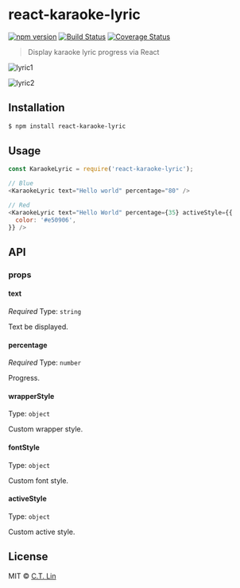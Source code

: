 # react-karaoke-lyric

[![npm version](https://badge.fury.io/js/react-karaoke-lyric.svg)](https://npmjs.org/package/react-karaoke-lyric)
[![Build Status](https://github.com/chentsulin/react-karaoke-lyric/workflows/CI/badge.svg?branch=master)](https://github.com/chentsulin/react-karaoke-lyric/actions?query=branch%3Amaster)
[![Coverage Status](https://coveralls.io/repos/github/chentsulin/react-karaoke-lyric/badge.svg?branch=master)](https://coveralls.io/r/chentsulin/koa-bearer-token?branch=master)

> Display karaoke lyric progress via React

![lyric1](https://cloud.githubusercontent.com/assets/3382565/21341782/392446f2-c6c9-11e6-8313-c484fb6a425a.png)

![lyric2](https://cloud.githubusercontent.com/assets/3382565/21337369/8dcb93d0-c6a7-11e6-820a-e29729de4751.png)

## Installation

```sh
$ npm install react-karaoke-lyric
```

## Usage

```js
const KaraokeLyric = require('react-karaoke-lyric');

// Blue
<KaraokeLyric text="Hello world" percentage="80" />

// Red
<KaraokeLyric text="Hello World" percentage={35} activeStyle={{
  color: '#e50906',
}} />
```

## API

### props

#### text

_Required_
Type: `string`

Text be displayed.

#### percentage

_Required_
Type: `number`

Progress.

#### wrapperStyle

Type: `object`

Custom wrapper style.

#### fontStyle

Type: `object`

Custom font style.

#### activeStyle

Type: `object`

Custom active style.

## License

MIT © [C.T. Lin](https://github.com/chentsulin/react-karaoke-lyric)
